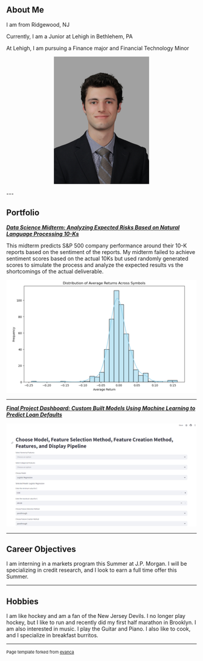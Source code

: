 ## About Me

I am from Ridgewood, NJ

Currently, I am a Junior at Lehigh in Bethlehem, PA

At Lehigh, I am pursuing a Finance major and Financial Technology Minor


<!-- Upload your own photo and change the path -->

<p style="text-align:center;">
  <img class="img-circle" src="https://github.com/masonschick/masonschick.github.io/blob/master/images/ProfilePhoto.jpg" width="50%">
</p>
---

## Portfolio

<!-- You can link to other websites, PDFs in this repo, and other pages in this repo -->

_**[Data Science Midterm: Analyzing Expected Risks Based on Natural Language Processing 10-Ks](report.md)**_

This midterm predicts S&P 500 company performance around their 10-K reports based on the sentiment of the reports. My midterm failed to achieve sentiment scores based on the actual 10Ks but used randomly generated scores to simulate the process and analyze the expected results vs the shortcomings of the actual deliverable.

<img src="images/personalwebsitemidterm.png?raw=true"/>

---

_**[Final Project Dashboard: Custom Built Models Using Machine Learning to Predict Loan Defaults](https://phfxeoenukjbktk4bibykr.streamlit.app/)**_

<img src="images/dashboardimage.png?raw=true"/>

---

## Career Objectives

I am interning in a markets program this Summer at J.P. Morgan. I will be specializing in credit research, and I look to earn a full time offer this Summer.

---

## Hobbies

I am like hockey and am a fan of the New Jersey Devils. I no longer play hockey, but I like to run and recently did my first half marathon in Brooklyn. 
I am also interested in music. I play the Guitar and Piano. I also like to cook, and I specialize in breakfast burritos.

---
<p style="font-size:11px">Page template forked from <a href="https://github.com/evanca/quick-portfolio">evanca</a></p>
<!-- Remove above link if you don't want to attibute -->
